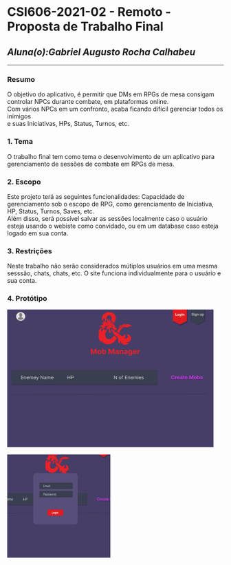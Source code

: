 # **CSI606-2021-02 - Remoto - Proposta de Trabalho Final**

## *Aluna(o):Gabriel Augusto Rocha Calhabeu*

--------------

<!-- Descrever um resumo sobre o trabalho. -->

### Resumo

  O objetivo do aplicativo, é permitir que DMs em RPGs de mesa consigam controlar NPCs durante combate,
em plataformas online.<br>
Com vários NPCs em um confronto, acaba ficando difícil gerenciar todos os inimigos<br>
e suas Iniciativas, HPs, Status, Turnos, etc.
<!-- Apresentar o tema. -->
### 1. Tema

  O trabalho final tem como tema o desenvolvimento de um aplicativo para gerenciamento de sessões de combate em RPGs de mesa.

<!-- Descrever e limitar o escopo da aplicação. -->
### 2. Escopo

  Este projeto terá as seguintes funcionalidades: Capacidade de gerenciamento sob o escopo de RPG, como gerenciamento de Iniciativa, HP, Status, Turnos, Saves, etc.<br>Além disso, será possível salvar as sessões localmente caso o usuário esteja usando o webiste como convidado, ou em um database caso esteja logado em sua conta.

<!-- Apresentar restrições de funcionalidades e de escopo. -->
### 3. Restrições

  Neste trabalho não serão considerados mútiplos usuários em uma mesma sesssão, chats, chats, etc. O site funciona individualmente para o usuário e sua conta.

<!-- Construir alguns protótipos para a aplicação, disponibilizá-los no Github e descrever o que foi considerado. //-->
### 4. Protótipo

  <p>
  <img src="https://github.com/GabrielCalhabeu/MobManagerWeb/blob/main/MobManagerGUI.png" alt="exemplo" width=480 height=320>
  </p>

  <p>
  <img src="https://github.com/GabrielCalhabeu/MobManagerWeb/blob/main/modal.png" alt="modal" width=240 height=240>
  </p>
  

